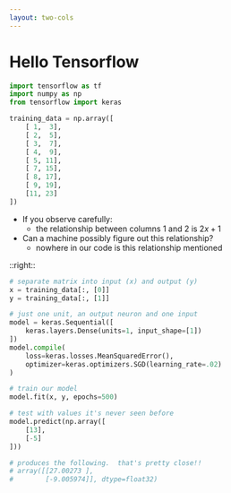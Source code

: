 ```yaml
---
layout: two-cols
---
```


# Hello <logos-tensorflow /> Tensorflow


```py
import tensorflow as tf
import numpy as np
from tensorflow import keras

training_data = np.array([
    [ 1,  3],
    [ 2,  5],
    [ 3,  7],
    [ 4,  9],
    [ 5, 11],
    [ 7, 15],
    [ 8, 17],
    [ 9, 19],
    [11, 23]
])
```

- If you observe carefully:
  * the relationship between columns 1 and 2 is $2x + 1$
- Can a machine possibly figure out this relationship?
  * nowhere in our code is this relationship mentioned

::right::

```py
# separate matrix into input (x) and output (y)
x = training_data[:, [0]]
y = training_data[:, [1]]

# just one unit, an output neuron and one input
model = keras.Sequential([
    keras.layers.Dense(units=1, input_shape=[1])
])
model.compile(
    loss=keras.losses.MeanSquaredError(),
    optimizer=keras.optimizers.SGD(learning_rate=.02)
)

# train our model
model.fit(x, y, epochs=500)

# test with values it's never seen before
model.predict(np.array([
    [13],
    [-5]
]))

# produces the following.  that's pretty close!!
# array([[27.00273 ],
#        [-9.005974]], dtype=float32)
```

<style>
  .slidev-code {
    overflow: hidden;
  }
</style>